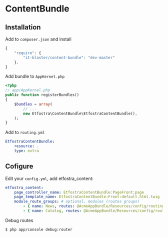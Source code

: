 # ContentBundle

## Installation
Add to `composer.json` and install

``` js
{
    "require": {
        "it-blaster/content-bundle": "dev-master"
	},
}
```

Add bundle to `AppKernel.php`
``` php
<?php
// app/AppKernel.php
public function registerBundles()
{
    $bundles = array(
        // ...
        new Etfostra\ContentBundle\EtfostraContentBundle(),
    );
}
```

Add to `routing.yml`
``` yaml
EtfostraContentBundle:
    resource: .
    type: extra
```

## Cofigure
Edit your `config.yml`, add etfostra_content:
``` yaml
etfostra_content:
    page_controller_name: EtfostraContentBundle:PageFront:page
    page_template_name: EtfostraContentBundle:Front:default.html.twig
    module_route_groups: # optional, modules (routes groups)
        - { name: News, routes: @AcmeAppBundle/Resources/config/routing_news.yml }
        - { name: Catalog, routes: @AcmeAppBundle/Resources/config/routing_catalog.yml }
```

Debug routes
``` bash
$ php app/console debug:router
```